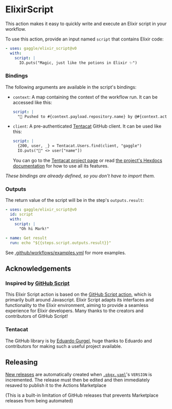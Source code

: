 # ElixirScript

This action makes it easy to quickly write and execute an Elixir script in your workflow.

To use this action, provide an input named `script` that contains Elixir code:

```yaml
- uses: gaggle/elixir_script@v0
  with:
    script: |
      IO.puts("Magic, just like the potions in Elixir ✨")
```

### Bindings

The following arguments are available in the script's bindings:

* `context`: A map containing the context of the workflow run.
  It can be accessed like this:
  ```yaml
  script: |
    "🚀 Pushed to #{context.payload.repository.name} by @#{context.actor}! 
  ```
* `client`: A pre-authenticated [Tentacat][tentacat] GitHub client.
  It can be used like this:
  ```yaml
  script: |
    {200, user, _} = Tentacat.Users.find(client, "gaggle")
    IO.puts("🤔" <> user["name"]) 
  ```
  You can go to the [Tentacat project page][tentacat]
  or read [the project's Hexdocs documentation][tentacat-docs]
  for how to use all its features.

_These bindings are already defined, so you don't have to import them._

### Outputs

The return value of the script will be in the step's `outputs.result`:

```yaml
- uses: gaggle/elixir_script@v0
  id: script
  with:
    script: |
      "Oh hi Mark!"

- name: Get result
  run: echo "${{steps.script.outputs.result}}"
```

See [.github/workflows/examples.yml](.github/workflows/examples.yml) for more examples.

## Acknowledgements

### Inspired by [GitHub Script][github-script]

This Elixir Script action is based on the [GitHub Script action][github-script],
which is primarily built around Javascript.
Elixir Script adapts its interfaces and functionality to the Elixir environment,
aiming to provide a seamless experience for Elixir developers.
Many thanks to the creators and contributors of GitHub Script!

### Tentacat

The GitHub library is by [Eduardo Gurgel][eduardo],
huge thanks to Eduardo and contributors for making such a useful project available.

## Releasing

[New releases](https://github.com/gaggle/elixir_script/releases) are automatically created
when [`.pkgx.yaml`](.pkgx.yaml)'s `VERSION` is incremented.
The release must then be edited and then immediately resaved to publish it to the Actions Marketplace

(This is a built-in limitation of GitHub releases
that prevents Marketplace releases from being automated)

[eduardo]: https://github.com/edgurgel

[github-script]: https://github.com/marketplace/actions/github-script

[tentacat]: https://github.com/edgurgel/tentacat

[tentacat-docs]: https://hexdocs.pm/tentacat
